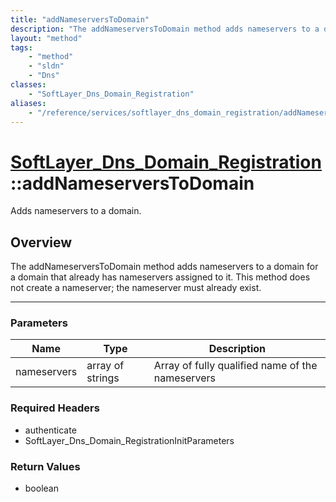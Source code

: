 ```yaml
---
title: "addNameserversToDomain"
description: "The addNameserversToDomain method adds nameservers to a domain for a domain that already has nameservers assigned to it.... "
layout: "method"
tags:
    - "method"
    - "sldn"
    - "Dns"
classes:
    - "SoftLayer_Dns_Domain_Registration"
aliases:
    - "/reference/services/softlayer_dns_domain_registration/addNameserversToDomain"
---
```

# [SoftLayer_Dns_Domain_Registration](/reference/services/SoftLayer_Dns_Domain_Registration)::addNameserversToDomain


Adds nameservers to a domain.


## Overview 
The addNameserversToDomain method adds nameservers to a domain for a domain that already has nameservers assigned to it. This method does not create a nameserver; the nameserver must already exist. 

-----

### Parameters 
|Name | Type | Description |
| --- | --- | --- |
|nameservers| array of strings| Array of fully qualified name of the nameservers|


### Required Headers
* authenticate
* SoftLayer_Dns_Domain_RegistrationInitParameters


### Return Values
* boolean




